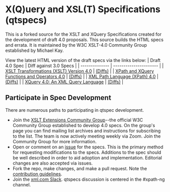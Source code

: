 # X(Q)uery and XSL(T) Specifications (qtspecs)
This is a forked source for the XSLT and XQuery Specifications created for the development of draft 4.0 proposals. This source builds the HTML specs and errata. It is maintained by the W3C XSLT-4.0 Community Group established by Michael Kay.

View the latest HTML version of the draft specs via the links below:
| Draft 4.0 Spec | Diff against 3.0 Specs |
| -------------- | ---------------------- |
| [XSLT Transformations (XSLT) Version 4.0](https://qt4cg.org/specifications/xslt-40/Overview.html) | [(Diffs)](https://qt4cg.org/specifications/xslt-40/Overview-diff.html) |
| [XPath and XQuery Functions and Operators 4.0](https://qt4cg.org/specifications/xpath-functions-40/Overview.html) | [(Diffs)](https://qt4cg.org/specifications/xpath-functions-40/Overview-diff.html) |
| [XML Path Language (XPath) 4.0](https://qt4cg.org/specifications/xquery-40/xpath-40.html) | [(Diffs)](https://qt4cg.org/specifications/xquery-40/xpath-40-diff.html) |
| [XQuery 4.0: An XML Query Language](https://qt4cg.org/specifications/xquery-40/xquery-40.html) | [(Diffs)](https://qt4cg.org/specifications/xquery-40/xquery-40-diff.html) |

## Participate in Spec Development
There are numerous paths to participating in qtspec development.

* Join the [XSLT Extensions Community Group](https://www.w3.org/community/xslt-40/)--the official W3C Community Group established to develop 4.0 specs. On the group's page you can find mailing list archives and instructions for subscribing to the list. The team is now actively meeting weekly via Zoom. Join the Community Group for more information.
* Open or comment on an [issue](https://github.com/qt4cg/qtspecs/issues) for the specs. This is the primary method for requesting modifications to the specs. Additions to the spec should be well described in order to aid adoption and implementation. Editorial changes are also accepted via issues.
* Fork the repo, make changes, and make a pull request. Note the [contribution guidelines](https://github.com/qt4cg/qtspecs/blob/02722859c851355969a93665c773d2a621b7448f/CONTRIBUTING.md).
* Join the [xml.com Slack](https://join.slack.com/t/xmlcom/shared_invite/zt-1g1yparfo-8JBa2o4zlh_UgxiIwiqwjQ). qtspecs discussion is centered in the #xpath-ng channel.
